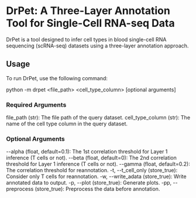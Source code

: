 # DrPet: A Three-Layer Annotation Tool for Single-Cell RNA-seq Data

DrPet is a tool designed to infer cell types in blood single-cell RNA sequencing (scRNA-seq) datasets using a three-layer annotation approach.

## Usage

To run DrPet, use the following command:

python -m drpet <file_path> <cell_type_column> [optional arguments]

### Required Arguments
file_path (str): The file path of the query dataset.
cell_type_column (str): The name of the cell type column in the query dataset.

### Optional Arguments
--alpha (float, default=0.1): The 1st correlation threshold for Layer 1 inference (T cells or not).
--beta (float, default=0): The 2nd correlation threshold for Layer 1 inference (T cells or not).
--gamma (float, default=0.2): The correlation threshold for reannotation.
-t, --t_cell_only (store_true): Consider only T cells for reannotation.
-w, --write_adata (store_true): Write annotated data to output.
-p, --plot (store_true): Generate plots.
-pp, --preprocess (store_true): Preprocess the data before annotation.
